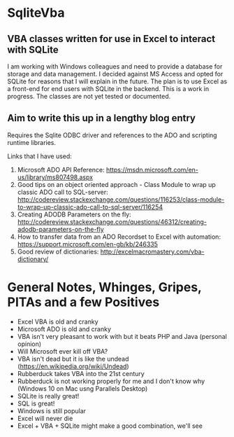 # SqliteVba

## VBA classes written for use in Excel to interact with SQLite

I am working with Windows colleagues and need to provide a database for storage and data management. 
I decided against MS Access and opted for SQLite for reasons that I will explain in the future.
The plan is to use Excel as a front-end for end users with SQLite in the backend.
This is a work in progress. The classes are not yet tested or documented.


## Aim to write this up in a lengthy blog entry

Requires the Sqlite ODBC driver and references to the ADO and scripting runtime libraries.

Links that I have used:

1. Microsoft ADO API Reference: https://msdn.microsoft.com/en-us/library/ms807498.aspx
3. Good tips on an object oriented approach - Class Module to wrap up classic ADO call to SQL-server: http://codereview.stackexchange.com/questions/116253/class-module-to-wrap-up-classic-ado-call-to-sql-server/116254
4. Creating ADODB Parameters on the fly: http://codereview.stackexchange.com/questions/46312/creating-adodb-parameters-on-the-fly
5. How to transfer data from an ADO Recordset to Excel with automation: https://support.microsoft.com/en-gb/kb/246335
6. Good review of dictionaries: http://excelmacromastery.com/vba-dictionary/

# General Notes, Whinges, Gripes, PITAs and a few Positives

* Excel VBA is old and cranky
* Microsoft ADO is old and cranky
* VBA isn't very pleasant to work with but it beats PHP and Java (personal opinion)
* Will Microsoft ever kill off VBA?
* VBA isn't dead but it is like the undead (https://en.wikipedia.org/wiki/Undead)
* Rubberduck takes VBA into the 21st century
* Rubberduck is not working properly for me and I don't know why (Windows 10 on Mac usng Parallels Desktop)
* SQLite is really great!
* SQL is great!
* Windows is still popular
* Excel will never die
* Excel + VBA + SQLite might make a good combination, we'll see


